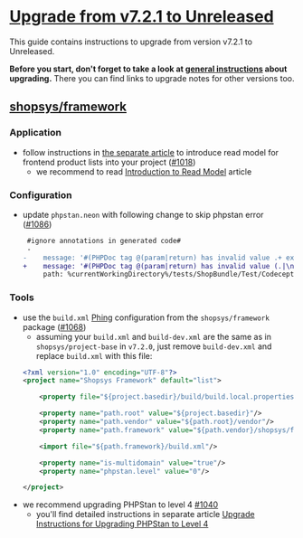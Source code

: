 # [Upgrade from v7.2.1 to Unreleased](https://github.com/shopsys/shopsys/compare/v7.2.1...HEAD)

This guide contains instructions to upgrade from version v7.2.1 to Unreleased.

**Before you start, don't forget to take a look at [general instructions](/UPGRADE.md) about upgrading.**
There you can find links to upgrade notes for other versions too.

## [shopsys/framework]

### Application
- follow instructions in [the separate article](upgrade-instructions-for-read-model-for-product-lists.md) to introduce read model for frontend product lists into your project ([#1018](https://github.com/shopsys/shopsys/pull/1018))
    - we recommend to read [Introduction to Read Model](/docs/model/introduction-to-read-model.md) article

### Configuration
- update `phpstan.neon` with following change to skip phpstan error ([#1086](https://github.com/shopsys/shopsys/pull/1086))
    ```diff
     #ignore annotations in generated code#
     -
    -    message: '#(PHPDoc tag @(param|return) has invalid value .+ expected TOKEN_IDENTIFIER at offset \d+)#'
    +    message: '#(PHPDoc tag @(param|return) has invalid value (.|\n)+ expected TOKEN_IDENTIFIER at offset \d+)#'
         path: %currentWorkingDirectory%/tests/ShopBundle/Test/Codeception/_generated/AcceptanceTesterActions.php
    ```

### Tools
- use the `build.xml` [Phing](/docs/introduction/console-commands-for-application-management-phing-targets.md) configuration from the `shopsys/framework` package ([#1068](https://github.com/shopsys/shopsys/pull/1068))
    - assuming your `build.xml` and `build-dev.xml` are the same as in `shopsys/project-base` in `v7.2.0`, just remove `build-dev.xml` and replace `build.xml` with this file:
    ```xml
    <?xml version="1.0" encoding="UTF-8"?>
    <project name="Shopsys Framework" default="list">
    
        <property file="${project.basedir}/build/build.local.properties"/>
    
        <property name="path.root" value="${project.basedir}"/>
        <property name="path.vendor" value="${path.root}/vendor"/>
        <property name="path.framework" value="${path.vendor}/shopsys/framework"/>
    
        <import file="${path.framework}/build.xml"/>
    
        <property name="is-multidomain" value="true"/>
        <property name="phpstan.level" value="0"/>
    
    </project>
    ```
- we recommend upgrading PHPStan to level 4 [#1040](https://github.com/shopsys/shopsys/pull/1040)
    - you'll find detailed instructions in separate article [Upgrade Instructions for Upgrading PHPStan to Level 4](/docs/upgrade/phpstan-level-4.md)

[shopsys/framework]: https://github.com/shopsys/framework
